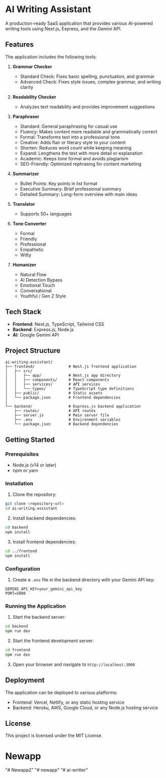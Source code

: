 # AI Writing Assistant

A production-ready SaaS application that provides various AI-powered writing tools using Next.js, Express, and the Gemini API.

## Features

The application includes the following tools:

1. **Grammar Checker**
   - Standard Check: Fixes basic spelling, punctuation, and grammar
   - Advanced Check: Fixes style issues, complex grammar, and writing clarity

2. **Readability Checker**
   - Analyzes text readability and provides improvement suggestions

3. **Paraphraser**
   - Standard: General paraphrasing for casual use
   - Fluency: Makes content more readable and grammatically correct
   - Formal: Transforms text into a professional tone
   - Creative: Adds flair or literary style to your content
   - Shorten: Reduces word count while keeping meaning
   - Expand: Lengthens the text with more detail or explanation
   - Academic: Keeps tone formal and avoids plagiarism
   - SEO-Friendly: Optimized rephrasing for content marketing

4. **Summarizer**
   - Bullet Points: Key points in list format
   - Executive Summary: Brief professional summary
   - Detailed Summary: Long-form overview with main ideas

5. **Translator**
   - Supports 50+ languages

6. **Tone Converter**
   - Formal
   - Friendly
   - Professional
   - Empathetic
   - Witty

7. **Humanizer**
   - Natural Flow
   - AI Detection Bypass
   - Emotional Touch
   - Conversational
   - Youthful / Gen Z Style

## Tech Stack

- **Frontend**: Next.js, TypeScript, Tailwind CSS
- **Backend**: Express.js, Node.js
- **AI**: Google Gemini API

## Project Structure

```
ai-writing-assistant/
├── frontend/               # Next.js frontend application
│   ├── src/
│   │   ├── app/            # Next.js app directory
│   │   ├── components/     # React components
│   │   ├── services/       # API services
│   │   └── types/          # TypeScript type definitions
│   ├── public/             # Static assets
│   └── package.json        # Frontend dependencies
│
└── backend/                # Express.js backend application
    ├── routes/             # API routes
    ├── server.js           # Main server file
    ├── .env                # Environment variables
    └── package.json        # Backend dependencies
```

## Getting Started

### Prerequisites

- Node.js (v14 or later)
- npm or yarn

### Installation

1. Clone the repository:
```bash
git clone <repository-url>
cd ai-writing-assistant
```

2. Install backend dependencies:
```bash
cd backend
npm install
```

3. Install frontend dependencies:
```bash
cd ../frontend
npm install
```

### Configuration

1. Create a `.env` file in the backend directory with your Gemini API key:
```
GEMINI_API_KEY=your_gemini_api_key
PORT=5000
```

### Running the Application

1. Start the backend server:
```bash
cd backend
npm run dev
```

2. Start the frontend development server:
```bash
cd frontend
npm run dev
```

3. Open your browser and navigate to `http://localhost:3000`

## Deployment

The application can be deployed to various platforms:

- Frontend: Vercel, Netlify, or any static hosting service
- Backend: Heroku, AWS, Google Cloud, or any Node.js hosting service

## License

This project is licensed under the MIT License.
# Newapp
"# Newapp2" 
"# newapp" 
"# ai-writter" 
